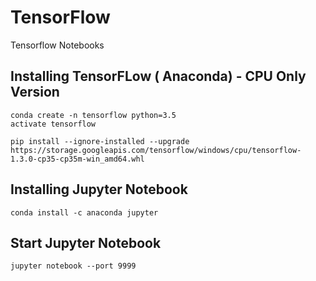 # TensorFlow
Tensorflow Notebooks

## Installing TensorFLow ( Anaconda) - CPU Only Version

```shell
conda create -n tensorflow python=3.5 
activate tensorflow

pip install --ignore-installed --upgrade https://storage.googleapis.com/tensorflow/windows/cpu/tensorflow-1.3.0-cp35-cp35m-win_amd64.whl

```

## Installing Jupyter Notebook

```shell
conda install -c anaconda jupyter
```

## Start Jupyter Notebook

```shell
jupyter notebook --port 9999
```
